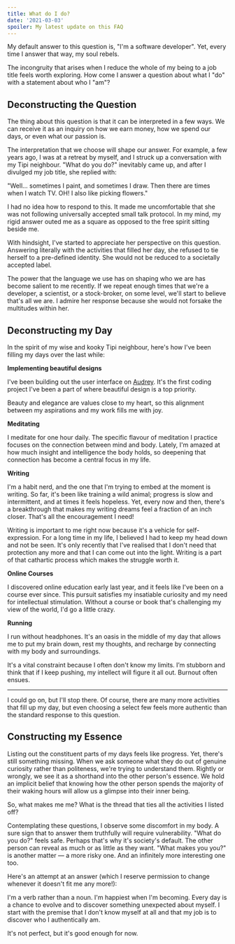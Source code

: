 ```yaml
---
title: What do I do?
date: '2021-03-03'
spoiler: My latest update on this FAQ
---
```


My default answer to this question is, "I'm a software developer". Yet, every time I answer that way, my soul rebels.

The incongruity that arises when I reduce the whole of my being to a job title feels worth exploring. How come I answer a question about what I "do" with a statement about who I "am"?

## Deconstructing the Question

The thing about this question is that it can be interpreted in a few ways. We can receive it as an inquiry on how we earn money, how we spend our days, or even what our passion is.

The interpretation that we choose will shape our answer. For example, a few years ago, I was at a retreat by myself, and I struck up a conversation with my Tipi neighbour. "What do you do?" inevitably came up, and after I divulged my job title, she replied with:

"Well... sometimes I paint, and sometimes I draw. Then there are times when I watch TV. OH! I also like picking flowers."

I had no idea how to respond to this. It made me uncomfortable that she was not following universally accepted small talk protocol. In my mind, my rigid answer outed me as a square as opposed to the free spirit sitting beside me.

With hindsight, I've started to appreciate her perspective on this question. Answering literally with the activities that filled her day, she refused to tie herself to a pre-defined identity. She would not be reduced to a societally accepted label.

The power that the language we use has on shaping who we are has become salient to me recently. If we repeat enough times that we're a developer, a scientist, or a stock-broker, on some level, we'll start to believe that's all we are. I admire her response because she would not forsake the multitudes within her.

## Deconstructing my Day

In the spirit of my wise and kooky Tipi neighbour, here's how I've been filling my days over the last while:

**Implementing beautiful designs**

I've been building out the user interface on [Audrey](https://beta.readwithaudrey.com/). It's the first coding project I've been a part of where beautiful design is a top priority.

Beauty and elegance are values close to my heart, so this alignment between my aspirations and my work fills me with joy.

**Meditating**

I meditate for one hour daily. The specific flavour of meditation I practice focuses on the connection between mind and body. Lately, I'm amazed at how much insight and intelligence the body holds, so deepening that connection has become a central focus in my life.

**Writing**

I'm a habit nerd, and the one that I'm trying to embed at the moment is writing. So far, it's been like training a wild animal; progress is slow and intermittent, and at times it feels hopeless. Yet, every now and then, there's a breakthrough that makes my writing dreams feel a fraction of an inch closer. That's all the encouragement I need!

Writing is important to me right now because it's a vehicle for self-expression. For a long time in my life, I believed I had to keep my head down and not be seen. It's only recently that I've realised that I don't need that protection any more and that I can come out into the light. Writing is a part of that cathartic process which makes the struggle worth it.

**Online Courses**

I discovered online education early last year, and it feels like I've been on a course ever since. This pursuit satisfies my insatiable curiosity and my need for intellectual stimulation. Without a course or book that's challenging my view of the world, I'd go a little crazy.

**Running**

I run without headphones. It's an oasis in the middle of my day that allows me to put my brain down, rest my thoughts, and recharge by connecting with my body and surroundings.

It's a vital constraint because I often don't know my limits. I’m stubborn and think that if I keep pushing, my intellect will figure it all out. Burnout often ensues.

---

I could go on, but I'll stop there. Of course, there are many more activities that fill up my day, but even choosing a select few feels more authentic than the standard response to this question.

## Constructing my Essence

Listing out the constituent parts of my days feels like progress. Yet, there's still something missing. When we ask someone what they do out of genuine curiosity rather than politeness, we're trying to understand them. Rightly or wrongly, we see it as a shorthand into the other person's essence. We hold an implicit belief that knowing how the other person spends the majority of their waking hours will allow us a glimpse into their inner being.

So, what makes me me? What is the thread that ties all the activities I listed off?

Contemplating these questions, I observe some discomfort in my body. A sure sign that to answer them truthfully will require vulnerability. "What do you do?" feels safe. Perhaps that's why it's society's default. The other person can reveal as much or as little as they want. "What makes you you?" is another matter — a more risky one. And an infinitely more interesting one too.

Here's an attempt at an answer (which I reserve permission to change whenever it doesn't fit me any more!):

I'm a verb rather than a noun. I'm happiest when I'm becoming. Every day is a chance to evolve and to discover something unexpected about myself. I start with the premise that I don't know myself at all and that my job is to discover who I authentically am.

It's not perfect, but it's good enough for now.